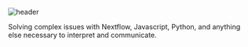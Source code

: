 ![header](./assets/slc.png)

Solving complex issues with Nextflow, Javascript, Python, and anything else necessary to interpret and communicate.
